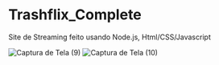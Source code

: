 # Trashflix_Complete
Site de Streaming feito usando Node.js, Html/CSS/Javascript


![Captura de Tela (9)](https://user-images.githubusercontent.com/105395616/212741200-578badc5-778f-4887-894c-dd08da31c796.png)
![Captura de Tela (10)](https://user-images.githubusercontent.com/105395616/212741209-998626ab-f671-4489-85ff-931c6a4988ee.png)
